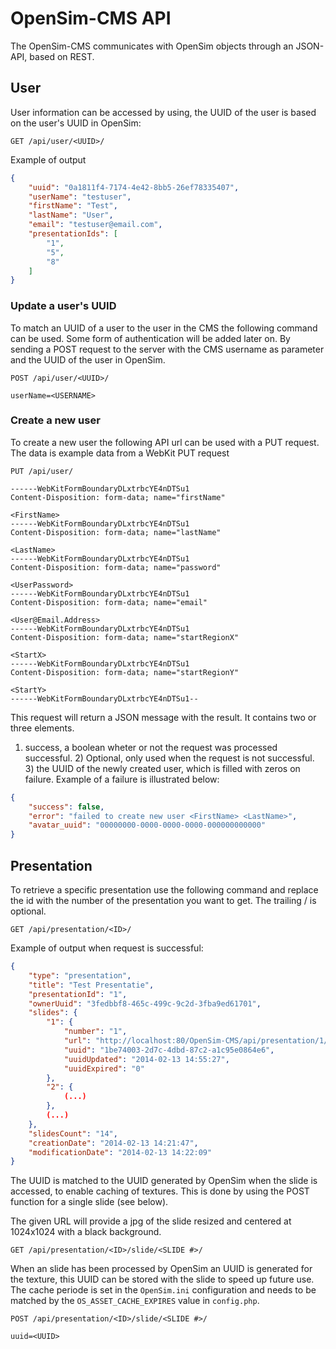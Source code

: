 OpenSim-CMS API
===============
The OpenSim-CMS communicates with OpenSim objects through an JSON-API, based on REST.

## User

User information can be accessed by using, the UUID of the user is based on the user's UUID in OpenSim:

```
GET /api/user/<UUID>/
```

Example of output

```json
{
    "uuid": "0a1811f4-7174-4e42-8bb5-26ef78335407",
    "userName": "testuser",
    "firstName": "Test",
    "lastName": "User",
    "email": "testuser@email.com",
    "presentationIds": [
        "1",
        "5",
        "8"
    ]
}
```

### Update a user's UUID

To match an UUID of a user to the user in the CMS the following command can be used.
Some form of authentication will be added later on. By sending a POST request to the server with the CMS
username as parameter and the UUID of the user in OpenSim.

```
POST /api/user/<UUID>/

userName=<USERNAME>
```

### Create a new user

To create a new user the following API url can be used with a PUT request.
The data is example data from a WebKit PUT request

```
PUT /api/user/

------WebKitFormBoundaryDLxtrbcYE4nDTSu1
Content-Disposition: form-data; name="firstName"

<FirstName>
------WebKitFormBoundaryDLxtrbcYE4nDTSu1
Content-Disposition: form-data; name="lastName"

<LastName>
------WebKitFormBoundaryDLxtrbcYE4nDTSu1
Content-Disposition: form-data; name="password"

<UserPassword>
------WebKitFormBoundaryDLxtrbcYE4nDTSu1
Content-Disposition: form-data; name="email"

<User@Email.Address>
------WebKitFormBoundaryDLxtrbcYE4nDTSu1
Content-Disposition: form-data; name="startRegionX"

<StartX>
------WebKitFormBoundaryDLxtrbcYE4nDTSu1
Content-Disposition: form-data; name="startRegionY"

<StartY>
------WebKitFormBoundaryDLxtrbcYE4nDTSu1--
```

This request will return a JSON message with the result. It contains two or three elements.
1) success, a boolean wheter or not the request was processed successful. 2) Optional, only used when
the request is not successful. 3) the UUID of the newly created user, which is filled with zeros on
failure. Example of a failure is illustrated below:

```json
{
    "success": false,
    "error": "failed to create new user <FirstName> <LastName>",
    "avatar_uuid": "00000000-0000-0000-0000-000000000000"
}
```

## Presentation

To retrieve a specific presentation use the following command and replace the id with the number of the
presentation you want to get. The trailing / is optional.

```
GET /api/presentation/<ID>/
```

Example of output when request is successful:

```json
{
    "type": "presentation",
    "title": "Test Presentatie",
    "presentationId": "1",
    "ownerUuid": "3fedbbf8-465c-499c-9c2d-3fba9ed61701",
    "slides": {
        "1": {
            "number": "1",
            "url": "http://localhost:80/OpenSim-CMS/api/presentation/1/slide/1/",
            "uuid": "1be74003-2d7c-4dbd-87c2-a1c95e0864e6",
            "uuidUpdated": "2014-02-13 14:55:27",
            "uuidExpired": "0"
        },
        "2": {
            (...)
        },
        (...)
    },
    "slidesCount": "14",
    "creationDate": "2014-02-13 14:21:47",
    "modificationDate": "2014-02-13 14:22:09"
}
```
The UUID is matched to the UUID generated by OpenSim when the slide is accessed, to enable caching of textures.
This is done by using the POST function for a single slide (see below).

The given URL will provide a jpg of the slide resized and centered at 1024x1024 with a black background.

```
GET /api/presentation/<ID>/slide/<SLIDE #>/
```

When an slide has been processed by OpenSim an UUID is generated for the texture, this UUID can be stored with
the slide to speed up future use. The cache periode is set in the `OpenSim.ini` configuration and needs to be
matched by the `OS_ASSET_CACHE_EXPIRES` value in `config.php`.

```
POST /api/presentation/<ID>/slide/<SLIDE #>/

uuid=<UUID>
```
